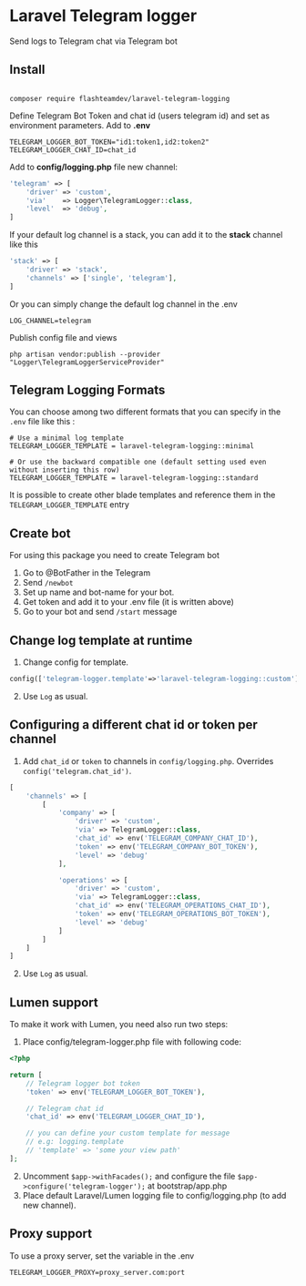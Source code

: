 # Laravel Telegram logger

Send logs to Telegram chat via Telegram bot

## Install

```

composer require flashteamdev/laravel-telegram-logging

```

Define Telegram Bot Token and chat id (users telegram id) and set as environment parameters.
Add to <b>.env</b>

```
TELEGRAM_LOGGER_BOT_TOKEN="id1:token1,id2:token2"
TELEGRAM_LOGGER_CHAT_ID=chat_id
```

Add to <b>config/logging.php</b> file new channel:

```php
'telegram' => [
    'driver' => 'custom',
    'via'    => Logger\TelegramLogger::class,
    'level'  => 'debug',
]
```

If your default log channel is a stack, you can add it to the <b>stack</b> channel like this

```php
'stack' => [
    'driver' => 'stack',
    'channels' => ['single', 'telegram'],
]
```

Or you can simply change the default log channel in the .env

```
LOG_CHANNEL=telegram
```

Publish config file and views

```
php artisan vendor:publish --provider "Logger\TelegramLoggerServiceProvider"
```

## Telegram Logging Formats

You can choose among two different formats that you can specify in the `.env` file like this :

```
# Use a minimal log template
TELEGRAM_LOGGER_TEMPLATE = laravel-telegram-logging::minimal

# Or use the backward compatible one (default setting used even without inserting this row)
TELEGRAM_LOGGER_TEMPLATE = laravel-telegram-logging::standard
```

It is possible to create other blade templates and reference them in the `TELEGRAM_LOGGER_TEMPLATE` entry

## Create bot

For using this package you need to create Telegram bot

1. Go to @BotFather in the Telegram
2. Send `/newbot`
3. Set up name and bot-name for your bot.
4. Get token and add it to your .env file (it is written above)
5. Go to your bot and send `/start` message

## Change log template at runtime

1. Change config for template.

```php
config(['telegram-logger.template'=>'laravel-telegram-logging::custom'])
```

2. Use `Log` as usual.

## Configuring a different chat id or token per channel

1. Add `chat_id` or `token` to channels in `config/logging.php`. Overrides `config('telegram.chat_id')`.

```php
[
    'channels' => [
        [
            'company' => [
                'driver' => 'custom',
                'via' => TelegramLogger::class,
                'chat_id' => env('TELEGRAM_COMPANY_CHAT_ID'),
                'token' => env('TELEGRAM_COMPANY_BOT_TOKEN'),
                'level' => 'debug'
            ],

            'operations' => [
                'driver' => 'custom',
                'via' => TelegramLogger::class,
                'chat_id' => env('TELEGRAM_OPERATIONS_CHAT_ID'),
                'token' => env('TELEGRAM_OPERATIONS_BOT_TOKEN'),
                'level' => 'debug'
            ]
        ]
    ]
]
```

2. Use `Log` as usual.

## Lumen support

To make it work with Lumen, you need also run two steps:

1. Place config/telegram-logger.php file with following code:

```php
<?php

return [
    // Telegram logger bot token
    'token' => env('TELEGRAM_LOGGER_BOT_TOKEN'),

    // Telegram chat id
    'chat_id' => env('TELEGRAM_LOGGER_CHAT_ID'),

    // you can define your custom template for message
    // e.g: logging.template
    // 'template' => 'some your view path'
];
```

2. Uncomment `$app->withFacades();` and configure the file `$app->configure('telegram-logger');` at bootstrap/app.php
3. Place default Laravel/Lumen logging file to config/logging.php (to add new channel).

## Proxy support

To use a proxy server, set the variable in the .env

```
TELEGRAM_LOGGER_PROXY=proxy_server.com:port
```
